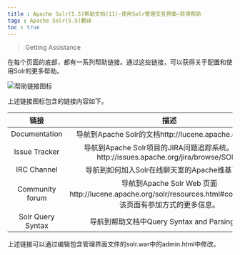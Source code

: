 ```yaml
---
title : Apache Solr(5.5)帮助文档(11)-使用Solr管理交互界面—获得帮助
tags : Apache Solr(5.5)翻译
toc : true
---
```


> Getting Assistance

在每个页面的底部，都有一系列帮助链接。通过这些链接，可以获得关于配置和使用Solr的更多帮助。

![帮助链接图标](http://upload-images.jianshu.io/upload_images/1213316-d82aa7b93ed9cbf8.png?imageMogr2/auto-orient/strip%7CimageView2/2/w/1240)

上述链接图标包含的链接内容如下。

|链接|描述|
|:--:|:--:|
|Documentation|导航到Apache Solr的文档http://lucene.apache.org/solr/.|
|Issue Tracker|导航到Apache Solr项目的JIRA问题追踪系统。地址为http://issues.apache.org/jira/browse/SOLR.|
|IRC Channel|导航到如何加入Solr在线聊天室的Apache维基百科。|
|Community forum|导航到Apache Solr Web 页面http://lucene.apache.org/solr/resources.html#community，该页面有参加方式的更多信息。|
|Solr Query Syntax|导航到帮助文档中Query Syntax and Parsing区域|

上述链接可以通过编辑包含管理界面文件的solr.war中的admin.html中修改。